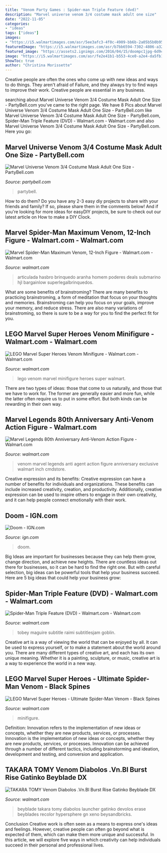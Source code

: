 ```yaml
---
title: "Venom Party Games : Spider-man Triple Feature (dvd)"
description: "Marvel universe venom 3/4 costume mask adult one size"
date: "2022-11-05"
categories:
- "ideas"
tags: ["ideas"]
images:
- "https://i5.walmartimages.com/asr/5ee3afc3-4f0c-4909-bb6b-2a05b5b0b95b.695d5a81f41c14e99c04a16e54799213.jpeg"
featuredImage: "https://i5.walmartimages.com/asr/b7bb6594-7302-4806-a32c-1c8fe8486d4d_1.bd36bea10d36d741457c27128201146f.jpeg"
featured_image: "https://assets2.ignimgs.com/2016/04/15/doompc1jpg-6d9cac.jpg"
image: "https://i5.walmartimages.com/asr/fe2e41b1-b553-4ce0-a2e4-da5fb16294f2_1.f3024f9534d5222d56f748dede834e59.jpeg"
ShowToc: true
author: "Christina Morissette"
---
```



Creative people are often the ones who come up with new ideas and ways to do things. They aren't afraid of Failure, and they always try to find ways to improve their work. Creative people are essential in any business.

	

		
searching about Marvel Universe Venom 3/4 Costume Mask Adult One Size - PartyBell.com you've came to the right page. We have 8 Pics about Marvel Universe Venom 3/4 Costume Mask Adult One Size - PartyBell.com like Marvel Universe Venom 3/4 Costume Mask Adult One Size - PartyBell.com, Spider-Man Triple Feature (DVD) - Walmart.com - Walmart.com and also Marvel Universe Venom 3/4 Costume Mask Adult One Size - PartyBell.com. Here you go:
		
    
## Marvel Universe Venom 3/4 Costume Mask Adult One Size - PartyBell.com

<img loading=lazy src="http://www.partybell.com/images/Product/Large/TY-RUB-36307-CA.jpg" onerror="this.onerror=null;this.src='https://tse1.mm.bing.net/th?id=OIP.v5rzsdYQI-u-0IxYf_AbJwHaLp&amp;pid=15.1';" alt="Marvel Universe Venom 3/4 Costume Mask Adult One Size - PartyBell.com">

_Source: partybell.com_

>partybell. 

	

How to do them?
Do you have any 2-3 easy diy projects to share with your friends and family? If so, please share them in the comments below! And if you're looking for more ideas for easyDIY projects, be sure to check out our latest article on How to make a DIY Clock.

    
## Marvel Spider-Man Maximum Venom, 12-Inch Figure - Walmart.com - Walmart.com

<img loading=lazy src="https://i5.walmartimages.com/asr/5ee3afc3-4f0c-4909-bb6b-2a05b5b0b95b.695d5a81f41c14e99c04a16e54799213.jpeg" onerror="this.onerror=null;this.src='https://tse4.mm.bing.net/th?id=OIP.4lPKFuscYQJuk8V5HBSFmgHaHa&amp;pid=15.1';" alt="Marvel Spider-Man Maximum Venom, 12-Inch Figure - Walmart.com - Walmart.com">

_Source: walmart.com_

>articulada hasbro brinquedo aranha homem poderes deals submarino hjl bargainlow superlegalbrinquedos. 

	

What are some benefits of brainstroming?
There are many benefits to practicing brainstroming, a form of meditation that focus on your thoughts and memories. Brainstroming can help you focus on your goals, improve your memory, and reduce stress. There are also many variations of brainstroming, so there is sure to be a way for you to find the perfect fit for you.

    
## LEGO Marvel Super Heroes Venom Minifigure - Walmart.com - Walmart.com

<img loading=lazy src="https://i5.walmartimages.com/asr/e9f917b2-0fb8-4a11-83d1-18404f41237b_1.9507547fed408f2f0bb262ee60bf6e16.jpeg" onerror="this.onerror=null;this.src='https://tse3.mm.bing.net/th?id=OIP.zsLBB3D8iljDj1gQnCFGSQHaHa&amp;pid=15.1';" alt="LEGO Marvel Super Heroes Venom Minifigure - Walmart.com - Walmart.com">

_Source: walmart.com_

>lego venom marvel minifigure heroes super walmart. 

	

There are two types of ideas: those that come to us naturally, and those that we have to work for. The former are generally easier and more fun, while the latter often require us to put in some effort. But both kinds can be rewarding in their own way.

    
## Marvel Legends 80th Anniversary Anti-Venom Action Figure - Walmart.com

<img loading=lazy src="https://i5.walmartimages.com/asr/b7bb6594-7302-4806-a32c-1c8fe8486d4d_1.bd36bea10d36d741457c27128201146f.jpeg" onerror="this.onerror=null;this.src='https://tse1.mm.bing.net/th?id=OIP.ap4gybI0g72GCy-b7DfEdAHaM1&amp;pid=15.1';" alt="Marvel Legends 80th Anniversary Anti-Venom Action Figure - Walmart.com">

_Source: walmart.com_

>venom marvel legends anti agent action figure anniversary exclusive walmart inch cmdstore. 

	

Creative expression and its benefits:
Creative expression can have a number of benefits for individuals and organizations. These benefits can include increased creativity, creation, and productivity. Additionally, creative expression can be used to inspire others to engage in their own creativity, and it can help people connect emotionally with their work.

    
## Doom - IGN.com

<img loading=lazy src="https://assets2.ignimgs.com/2016/04/15/doompc1jpg-6d9cac.jpg" onerror="this.onerror=null;this.src='https://tse1.mm.bing.net/th?id=OIP.W-zGPOmVTtyrmR5uoK0AawHaKj&amp;pid=15.1';" alt="Doom - IGN.com">

_Source: ign.com_

>doom. 

	

Big Ideas are important for businesses because they can help them grow, change direction, and achieve new heights. There are countless ideas out there for businesses, so it can be hard to find the right one. But with careful selection, big ideas can be powerful tools that help your business succeed. Here are 5 big ideas that could help your business grow: 

    
## Spider-Man Triple Feature (DVD) - Walmart.com - Walmart.com

<img loading=lazy src="https://i5.walmartimages.com/asr/fe2e41b1-b553-4ce0-a2e4-da5fb16294f2_1.f3024f9534d5222d56f748dede834e59.jpeg" onerror="this.onerror=null;this.src='https://tse4.mm.bing.net/th?id=OIP.dyMKRu49JHn2RFQDn0-_BwAAAA&amp;pid=15.1';" alt="Spider-Man Triple Feature (DVD) - Walmart.com - Walmart.com">

_Source: walmart.com_

>tobey maguire subtitle raimi subtitlesjam goblin. 

	

Creative art is a way of viewing the world that can be enjoyed by all. It can be used to express yourself, or to make a statement about the world around you. There are many different types of creative art, and each has its own unique meaning. Whether it is a painting, sculpture, or music, creative art is a way to experience the world in a new way.

    
## LEGO Marvel Super Heroes - Ultimate Spider-Man Venom - Black Spines

<img loading=lazy src="https://i5.walmartimages.com/asr/f7f6bd80-a331-4862-8401-3aca6bf0e400_1.fcc6a90ff0785bf023a43f9b7c7a8c96.jpeg" onerror="this.onerror=null;this.src='https://tse3.mm.bing.net/th?id=OIP.8_Gdq_swPfuw-HdSXySLCQHaHa&amp;pid=15.1';" alt="LEGO Marvel Super Heroes - Ultimate Spider-Man Venom - Black Spines">

_Source: walmart.com_

>minifigure. 

	

Definition: Innovation refers to the implementation of new ideas or concepts, whether they are new products, services, or processes.
Innovation is the implementation of new ideas or concepts, whether they are new products, services, or processes. Innovation can be achieved through a number of different tactics, including brainstorming and ideation, development and testing, and conversion and application.

    
## TAKARA TOMY Venom Diabolos .Vn.Bl Burst Rise Gatinko Beyblade DX

<img loading=lazy src="https://i5.walmartimages.com/asr/3e730378-cca1-49b8-b2e6-9df732fd54dd_1.b152573031826d9f313046bd26762eff.jpeg" onerror="this.onerror=null;this.src='https://tse3.mm.bing.net/th?id=OIP.GeeYQsMqGDXPOyCZYCbyAwHaJl&amp;pid=15.1';" alt="TAKARA TOMY Venom Diabolos .Vn.Bl Burst Rise Gatinko Beyblade DX">

_Source: walmart.com_

>beyblade takara tomy diabolos launcher gatinko devolos erase beyblades recolor hypersphere gn xeno beysandbricks. 

	

Conclusion
Creative work is often seen as a means to express one's ideas and feelings. However, creative people can often go beyond what is expected of them, which can make them more unique and successful. In this article, we will explore five ways in which creativity can help individuals succeed in their personal and professional lives.

